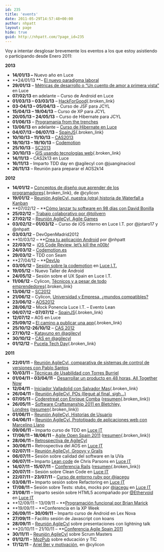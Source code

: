 ```yaml
---
id: 235
title: 'events'
date: 2011-05-29T14:57:48+00:00
author: nhpatt
layout: page
hide: true
guid: http://nhpatt.com/?page_id=235
---
```

Voy a intentar desglosar brevemente los eventos a los que estoy asistiendo o participando desde Enero 2011:

**2013**

  * **14/01/13 &#8211;** Nuevo año en Luce
  * **24/01/13 **&#8211; [El nuevo paradigma laboral](http://www.cyliconvalley.es/2013/01/03/el-nuevo-paradigma-laboral/)
  * **29/01/13** &#8211; [Métricas de desarrollo o &#8220;Un cuento de amor a primera vista&#8221;](http://www.eventbrite.es/e/entradas-taller-17-metricas-de-desarrollo-o-un-cuento-de-amor-a-primera-vista-5288185104?aff=eorg) en Luce
  * **07/02/13** en adelante &#8211; Curso de Android en Luce
  * **01/03/13 &#8211; 03/03/13** &#8211; [HackForGood](http://h4sb.org/){.broken_link}
  * ****03-04/13 &#8211; 05/04/13**** &#8211; Curso de JSF para JCYL
  * **15/04/13 &#8211; 19/04/13** &#8211; Curso de XP para JCYL
  * **20/05/13 &#8211; 24/05/13** &#8211; Curso de Hibernate para JCYL
  * **01/06/13** &#8211; [Programania from the trenches](http://www.cyliconvalley.es/2013/05/09/programania-from-the-trenches/)
  * **13/06/13** en adelante &#8211; [Curso de Hibernate en Luce](http://www.eventbrite.es/event/7031464299/eorg)
  * **04/07/13 &#8211; 06/07/13** &#8211; [SpainJS](http://spainjs.org/){.broken_link}
  * **10/10/13 &#8211; 11/10/13** &#8211; [CAS2013](http://conferencia2013.agile-spain.org/en/)
  * **18/10/13 &#8211; 19/10/13** &#8211; [Codemotion](http://2014.codemotion.es)
  * **25/10/13** &#8211; [SC2013](http://www.codemanship.co.uk/softwarecraftsmanship/)
  * **30/10/13** &#8211; [GIS usando tecnologías web](http://www.cyliconvalley.es/2013/10/14/gis-usando-tecnologias-web/){.broken_link}
  * **14/11/13** &#8211; CAS2k13 en Luce
  * **16/11/13** &#8211; Imparto TDD day en @agilecyl con @juanginaciosl
  * **26/11/13** &#8211; Reunión para preparar el AOS2k14

**2012**

  * **14/01/12 &#8211;** [Conceptos de diseño que aprender de los programadores](http://www.cyliconvalley.es/2012/01/05/conceptos-de-diseno-que-aprender-de-los-programadores/){.broken_link}, de @cylicon
  * **19/01/12** &#8211; [Reunión AgileCyl, nuestra (otra) historia de Waterfall a Kanban](http://agilecyl.org/2012/01/19/nuestra-otra-historia-de-waterfall-a-kanban-pasando-por-scrum/)
  * **07/02/12 &#8211; **[Cómo lanzar tu software en 98 días con David Bonilla](http://www.cyliconvalley.es/2012/01/16/como-lanzar-tu-software-en-98-dias-y-vender-100m/)
  * **25/02/12** &#8211; [Trabajo colaborativo por @tolivern](http://www.cyliconvalley.es/2012/02/01/trabajo-colaborativo-%C2%BFjugamos/)
  * **27/02/12** &#8211; [Reunión AgileCyl, Agile Games](http://agilecyl.org/2012/02/27/reunion-28022012/)
  * **03/02/12 &#8211; 01/03/12** &#8211; Curso de iOS interno en Luce I.T. por @jotaro17 y @nhpatt
  * **03/03/12** &#8211; DevOpenMadrid2012
  * **10/03/12 &#8211; **[Crea tu aplicación Android](http://www.cyliconvalley.es/2012/03/03/crea-tu-aplicacion-en-android/) por @nhpatt
  * **22/03/12 &#8211;**  [iOS Code Review, let&#8217;s kill the n00b!](http://www.eventbrite.es/e/taller-9-ios-code-review-lets-kill-the-n00b-tickets-3188209019)
  * **24/03/12** &#8211; [Codemotion.es](http://2014.codemotion.es)
  * **29/03/12** &#8211; TDD con Seam
  * **27/04/12 &#8211; **[DevUp](http://devup.ideateca.com/html5/)
  * **03/05/12** &#8211; [Sesión sobre la codemotion](http://www.eventbrite.es/e/taller-12-resumen-codemotion-tickets-3239065131?aff=eorg) en [Luce I.T.](http://www.luceit.com/)
  * **19/05/12** &#8211; Nuevo Taller de Android
  * **24/05/12** &#8211; Sesión sobre el UX Spain en Luce I.T.
  * **11/06/12** &#8211; Cylicon, [Técnicos y a pesar de todo emprendedores](http://www.cyliconvalley.es/2012/06/11/tecnicos-y-a-pesar-de-todo-emprendedores/){.broken_link}
  * **13/06/12** &#8211; [SC2012](http://www.codemanship.co.uk/softwarecraftsmanship/)
  * **21/06/12** &#8211; Cylicon, [Universidad y Empresa, ¿mundos compatibles?](http://www.cyliconvalley.es/2012/06/21/universidad-y-empresa-%C2%BFmundos-compatibles/)
  * **23/06/12** &#8211; [AOS2012](http://agile-spain.org/2012/03/23/aos-2012/)
  * **28/06/12** &#8211; Mock Ponencia Luce I.T. &#8211; Evento Lean
  * **06/07/12 &#8211; 07/07/12** &#8211; [SpainJS](http://spainjs.org/){.broken_link}
  * **12/07/12 &#8211;** AOS en Luce
  * **25/09/12 &#8211;** [El camino a publicar una app](http://www.valladolidadelante.es/lang/modulo/?refbol=actualidad&refsec=actualidad_archivo&idarticulo=105524){.broken_link}
  * **25/10/12-26/10/12** &#8211; [CAS 2012](http://conferencia2012.agile-spain.org/)
  * **27/10/12** &#8211; [Katayuno en @agilecyl](http://agilecyl.org/2012/10/11/katayuno-27-de-octubre-valladolid/)
  * **30/10/12** &#8211; [CAS en @agilecyl](http://agilecyl.org/2012/10/25/hablemos-de-eventos/)
  * **01/12/12** &#8211; [Pucela Tech Day](http://pucelatechday.com/){.broken_link}

**2011**

  * **22/01/11** &#8211; [Reunión AgileCyl, comparativa de sistemas de control de versiones con Pablo Santos](http://agilecyl.org/2011/01/22/reunion-22012011/)
  * **10/03/11** &#8211; [Técnicas de Usabilidad con Torres Burriel](http://www.torresburriel.com/weblog/)
  * **01/04/11 &#8211; 03/04/11** &#8211; [Desarrollar un producto en 48 horas, All Together Now](http://agilecyl.org/2011/02/07/all-together-now-un-producto-en-48horas/)
  * **12/04/11** &#8211; [Iniciador Valladolid con Salvador Mas](http://iniciador.com/valladolid/2011/04/04/salvador-mas-y-openfinance-claves-de-un-caso-de-exito/){.broken_link}
  * **26/04/11** &#8211; [Reunión AgileCyl, POs (llegué al final, sigh&#8230;)](http://agilecyl.org/2011/04/20/reunion-26042011/)
  * **07/05/11** &#8211; [Coderetreat con Enrique Comba](http://agilecyl.org/2011/03/21/code-retreat-con-enrique-comba-riepenhaunsen/) ([resumen](http://nhpatt.com/2011/05/19/code-retreat-con-enrique-comba/){.broken_link})
  * **26/05/11** &#8211; [Software Craftsmanship 2011 en Bletchley, Londres](http://www.codemanship.co.uk/softwarecraftsmanship/) ([resumen](http://nhpatt.com/2011/06/13/software-craftsmanship-2011/){.broken_link})
  * **01/06/11** &#8211; [Reunión AgileCyl, Historias de Usuario](http://agilecyl.org/2011/05/15/reunion-1062011/)
  * **04/06/11** &#8211; [Reunión AgileCyl, Prototipado de aplicaciones web con Marcelino Llano](http://agilecyl.org/2011/05/19/tecnicas-de-prototipado-para-aplicaciones-web-con-marcelino-llano/)
  * **09/06/11** &#8211; Imparto curso de TDD en [Luce IT](http://www.luceit.com/)
  * **17/06/11 &#8211; 18/06/11** &#8211; [Agile Open Spain 2011](http://aos2011.agile-spain.org/) ([resumen](http://nhpatt.com/2011/06/28/aos-2011/){.broken_link})
  * **28/06/11 &#8211;** [Retrospectiva de AgileCyl](http://agilecyl.org/2011/06/21/reunion-28062011/)
  * **30/06/11 &#8211;** Retrospectiva del AOS en [Luce IT](http://www.luceit.com/)
  * **02/07/11** &#8211; [Reunión AgileCyl, Groovy y Grails](http://agilecyl.org/2011/06/13/taller-de-groovy/)
  * **06/07/11 &#8211;** Sesión sobre calidad del software en la UVa
  * **06/07/11 &#8211;** Imparto [Lean code](http://nhpatt.com/slides/a%20LEAN-CODE%20experience/#slide0) de Chris Parsons en [Luce IT](http://www.luceit.com/)
  * **14/07/11 &#8211; 15/07/11** &#8211; [Conferencia Rails](https://twitter.com/conferenciaror) ([resumen](http://nhpatt.com/2011/07/30/conferencia-ror-2011-12/){.broken_link})
  * **20/07/11** &#8211; Sesión sobre Clean Code en [Luce IT](http://www.luceit.com)
  * **22/07/11 &#8211; 23/07/11** &#8211; [Curso de entorno ruby por @jacegu](http://agilecyl.org/2011/07/13/taller-sobre-el-entorno-ruby/)
  * **03/08/11 &#8211;** Imparto sesión sobre Refactoring en [Luce IT](http://luceit.com)
  * **17/08/11 &#8211;** Sesión sobre Tests: stubs, mocks por [@jacegu](https://twitter.com/jacegu) en [Luce IT](http://luceit.com)
  * **31/08/11** &#8211; Imparto sesión sobre HTML5 acompañado por [@Ethervoid](https://twitter.com/Ethervoid) en [Luce IT](http://luceit.com)
  * **12/09/11 &#8211; 13/09/11 &#8211; **[Programación funcional por Brian Marick](http://agilecyl.org/2011/08/05/brian-marick/)
  * **19/09/11 &#8211; **Conferencia en la XP Week
  * **26/09/11 &#8211; 30/09/11** &#8211; Imparto curso de Android en Lex Nova
  * **27/09/11** &#8211; Facilito sesión de Javascript con koans
  * **28/09/11** &#8211; [Reunión AgileCyl](http://agilecyl.org/2011/09/28/reunion-28092011/) sobre presentaciones con lightning talk
  * **20/10/11 &#8211; 21/10/11 &#8211; **[Conferencia Agile Spain 2011](http://conferencia2011.agile-spain.org/)
  * **30/11/11** &#8211; [Reunión AgileCyl](http://agilecyl.org/2011/11/21/reunion-30112011/) sobre Scrum Masters
  * **01/12/11** &#8211; [MozPub](https://eventos.mozilla-hispano.org/11/mozpub-002-valladolid/) sobre educación y TIC
  * **17/12/11** &#8211; [Ariel Ber y motivación](http://www.cyliconvalley.es/2011/12/07/motivacion/), en @cylicon

&nbsp;